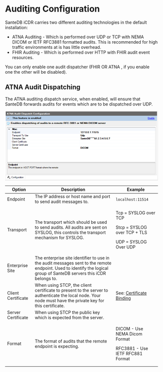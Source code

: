# Auditing Configuration

SanteDB iCDR carries two different auditing technologies in the default installation:

* ATNA Auditing - Which is performed over UDP or TCP with NEMA DICOM or IETF RFC3881 formatted audits. This is recommended for high traffic environments at is has little overhead.
* FHIR Auditing - Which is performed over HTTP with FHIR audit event resources.

You can only enable one audit dispatcher (FHIR OR ATNA , if you enable one the other will be disabled).

## ATNA Audit Dispatching

The ATNA auditing dispatch service, when enabled, will ensure that SanteDB forwards audits for events which are to be dispatched over UDP.

![](<../../../../../.gitbook/assets/image (423).png>)

| Option             | Description                                                                                                                                                           | Example                                                                                     |
| ------------------ | --------------------------------------------------------------------------------------------------------------------------------------------------------------------- | ------------------------------------------------------------------------------------------- |
| Endpoint           | The IP address or host name and port to send audit messages to.                                                                                                       | `localhost:11514`                                                                           |
| Transport          | The transport which should be used to send audits. All audits are sent on SYSLOG, this controls the transport mechanism for SYSLOG.                                   | <p>Tcp = SYSLOG over TCP</p><p>Stcp = SYSLOG over TCP + TLS</p><p>UDP = SYSLOG Over UDP</p> |
| Enterprise Site    |  The enterprise site identifier to use in the audit messages sent to the remote endpoint. Used to identify the logical group of SanteDB servers this iCDR belongs to. |                                                                                             |
| Client Certificate | When using STCP, the client certificate to present to the server to authenticate the local node. Your node must have the private key for this certificate.            | See: [Certificate Binding](../messaging-settings.md#certificate-binding)                    |
| Server Certificate | When using STCP the public key which is expected from the server.                                                                                                     |                                                                                             |
| Format             | The format of audits that the remote endpoint is expecting.                                                                                                           | <p>DICOM - Use NEMA Dicom Format</p><p>RFC3881 - Use IETF RFC881 Format</p>                 |
